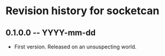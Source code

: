 # Revision history for socketcan

## 0.1.0.0  -- YYYY-mm-dd

* First version. Released on an unsuspecting world.
